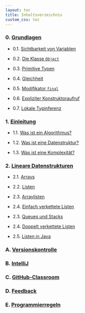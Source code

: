 ```yaml
---
layout: toc
title: Inhaltsverzeichnis
custom_css: toc
---
```


### 0. [Grundlagen](basics.md)

- 0.1. [Sichtbarkeit von Variablen](basics.md#sichtbarkeit-von-variablen)

- 0.2. [Die Klasse `Object`](basics.md#die-klasse-object)

- 0.3. [Primitive Typen](basics.md#primitive-typen)

- 0.4. [Gleichheit](basics.md#gleichheit)

- 0.5. [Modifikator `final`](basics.md#modifikator-final)

- 0.6. [Expliziter Konstruktoraufruf](basics.md#expliziter-konstruktoraufruf)

- 0.7. [Lokale Typinferenz](basics.md#lokale-typinferenz)

### 1. [Einleitung](introduction.md)

- 1.1. [Was ist ein Algorithmus?](introduction.md#was-ist-ein-algorithmus)

- 1.2. [Was ist eine Datenstruktur?](introduction.md#was-ist-eine-datenstruktur)

- 1.3. [Was ist eine Komplexität?](introduction.md#was-ist-eine-komplexität)

### 2. [Lineare Datenstrukturen](linear-data-structures.md)

- 2.1. [Arrays](linear-data-structures.md#arrays)

- 2.2. [Listen](linear-data-structures.md#listen)

- 2.3. [Arraylisten](linear-data-structures.md#arraylisten)

- 2.4. [Einfach verkettete Listen](linear-data-structures.md#einfach-verkettete-listen)

- 2.3. [Queues und Stacks](linear-data-structures.md#queues-und-stacks)

- 2.4. [Doppelt verkettete Listen](linear-data-structures.md#doppelt-verkettete-listen)

- 2.5. [Listen in Java](linear-data-structures.md#listen-in-java)

<!-- ### 3. [Komplexität](complexity.md)

- 3.1. [Konkrete Laufzeiten](complexity.md#konkrete-laufzeiten)

- 3.2. [Asymptotisches Wachstum](complexity.md#asymptotisches-wachstum)

- 3.3. [Größenordnungen](complexity.md#größenordnungen)

### 4. [Rekursion](recursion.md)

- 4.1. [Beispiele](recursion.md#beispiele)

- 4.2. [Rekurrenzen](recursion.md#rekurrenzen)

- 4.3. [Bestimmung von Laufzeiten](recursion.md#bestimmung-von-laufzeiten)

### 5. [Divide and Conquer](divide-and-conquer.md)

- 5.1. [Binäre Suche](divide-and-conquer.md#binäre-suche)

- 5.2. [Beweis mittels starker Induktion](divide-and-conquer.md#beweis-mittels-starker-induktion)

### 6. [Dynamische Programmierung](dynamic-programming.md)

- 6.1. [Beispiel](dynamic-programming.md#beispiel)

- 6.2. [Einschub: Größenordnungen](dynamic-programming.md#einschub-größenordnungen) -->

<!-- - 6.3. [Laufzeit mit dynamischer Programmierung](methods.md#laufzeit-mit-dynamischer-programmierung) -->

<!--

- 4.8. [Backtracking](methods.md#backtracking)

- 4.5. [Einschub: Beweis der Laufzeit per Induktion](methods.md#einschub-beweis-der-laufzeit-per-induktion)
 
- 4.6. [Greedy-Methode]()

### 5. [Graphen](graphs.md)

- 5.1. [Grundidee](graphs.md#grundidee)

- 5.2. [Formale Definition](graphs.md#formale-definition)

### 5. [Hashing](polymorphism.md)

- 5.1. [Mengen](polymorphism.md#polymorphe-datentypen)

- 5.2. [Die Klasse `HashSet`](polymorphism.md#polymorphe-funktionen)

### 6. [Sortieren](recursion.md)

- 6.1. [Counting-Sort](recursion.md#wiederkehrende-rekursive-muster)

- 6.2. [Insertionsort](recursion.md#anonyme-funktionen)

- 6.3. [Quicksort](recursion.md#gecurryte-funktionen) -->

### A. [Versionskontrolle](version-control.md)

### B. [IntelliJ](intellij.md)

### C. [GitHub-Classroom](classroom.md)

### D. [Feedback](feedback.md)

### E. [Programmierregeln](linter-rules.md)
